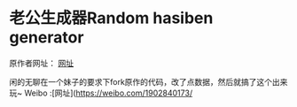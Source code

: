 # 老公生成器Random hasiben generator 

原作者网址：
[网址](https://reed-chan.github.io/Random-waifu-generater/) 

闲的无聊在一个妹子的要求下fork原作的代码，改了点数据，然后就搞了这个出来玩~
Weibo :[网址](https://weibo.com/1902840173/ 